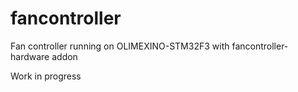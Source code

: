 # fancontroller

Fan controller running on OLIMEXINO-STM32F3 with fancontroller-hardware addon

Work in progress

